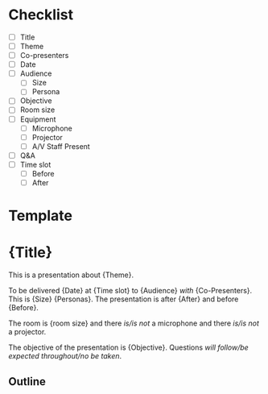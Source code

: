 # Checklist

- [ ] Title
- [ ] Theme
- [ ] Co-presenters
- [ ] Date
- [ ] Audience
  - [ ] Size
  - [ ] Persona
- [ ] Objective
- [ ] Room size
- [ ] Equipment
  - [ ] Microphone
  - [ ] Projector
  - [ ] A/V Staff Present
- [ ] Q&A
- [ ] Time slot
  - [ ] Before
  - [ ] After

# Template

# {Title}

This is a presentation about {Theme}.

To be delivered {Date} at {Time slot} to {Audience} _with_ {Co-Presenters}. This is {Size} {Personas}. The presentation is after {After} and before {Before}.

The room is {room size} and there _is/is not_ a microphone and there _is/is not_ a projector. 

The objective of the presentation is {Objective}. Questions _will follow/be expected throughout/no be taken_.

## Outline




